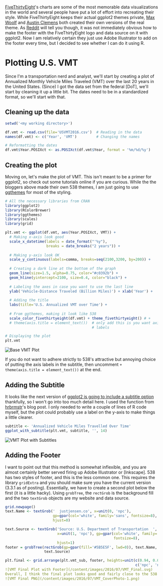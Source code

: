 [FiveThirtyEight](https://fivethirtyeight.com)'s charts are some of the most memorable data visualizations in the world and several people have put a lot of effort into recreating their style. While FiveThirtyEight keeps their actual ggplot2 themes private, [Max Woolf](http://minimaxir.com/2015/02/ggplot-tutorial/) and [Austin Clemens](http://austinclemens.com/blog/2014/07/03/fivethirtyeight-com-style-graphs-in-ggplot2/) both created their own versions of the real
theme. As [Reddit](https://www.reddit.com/r/statistics/comments/2jon2b/anyone_knows_how_are_made_the_graphs_on/) will tell you though, it was not immediately obvious how to make the footer with the FiveThirtyEight logo and data source on it with ggplot2. Now I am relatively certain they just use Adobe Illustrator to add on the footer every time, but I decided to see whether I can do it using R.

# Plotting U.S. VMT
Since I'm a transportation nerd and analyst, we'll start by creating a plot of Annualized Monthly Vehicle Miles Traveled (VMT) over the last 20 years in the United States. (Since) I got the data set from the federal [DoT], we'll start by cleaning it up a little bit. The dates need to be in a standardized format, so we'll start with that.  

## Cleaning up the data
```r
setwd('<my working directory>')

df.vmt <- read.csv(file='USVMT2016.csv')  # Reading in the data
names(df.vmt) <- c('Year', 'VMT')         # Changing the names

# Reformatting the dates
df.vmt$Year.POSIXct <- as.POSIXct(df.vmt$Year, format = '%m/%d/%y')
```

## Creating the plot
Moving on, let's make the plot of VMT. This isn't meant to be a
primer for ggplot2, so check out some tutorials online if you are curious. While the the bloggers above made their own 538 themes, I am just going to use [ggthemes](https://github.com/jrnold/ggthemes) for most of the styling.

```r
# All the necessary libraries from CRAN
library(ggplot2)
library(RColorBrewer)
library(ggthemes)
library(scales)
library(grid)

plt.vmt <- ggplot(df.vmt, aes(Year.POSIXct, VMT)) +
  # Making x-axis look good
  scale_x_datetime(labels = date_format("'%y"), 
                   breaks = date_breaks("2 years")) +
  
  # Making y-axis look OK 
  scale_y_continuous(labels=comma, breaks=seq(2100,3200, by=200)) +
  
  # Creating a dark line at the bottom of the graph
  geom_line(size=1.5, alpha=0.75, color="#c0392b") +
  geom_hline(yintercept=2100, size=0.4, color="black") +
  
  # Labeling the axes in case you want to use the last line
  ylab('Vehicle-Distance Traveled (Billion Miles)') + xlab('Year') +
  
  # Adding the title
  labs(title='U.S. Annualized VMT over Time') +
  
  # From ggthemes, making it look like 538 
  scale_color_fivethirtyeight(df.vmt) + theme_fivethirtyeight() # +
  # theme(axis.title = element_text())  # only add this is you want axis 
                                        # labels

# Displaying the plot
plt.vmt
```
![Base VMT Plot](/content/images/2016/07/VMT_Initial.svg)

If you do not want to adhere strictly to 538's attractive but annoying 
choice of putting the axis labels in the subtitle, then uncomment
`+ theme(axis.title = element_text())` at the end.

## Adding the Subtitle
It looks like the next version of [ggplot2 is going to include a subtitle option](https://github.com/hadley/ggplot2/pull/1582) thankfully, so I won't go into too much detail here. I used the function from [hrbrmstr](http://www.r-bloggers.com/ggplot2%E3%81%A7%E5%AD%97%E5%B9%95-subtitles-in-ggplot2/)'s blog post. I only needed to write a couple of lines of R code myself, but the plot could probably use a label on the y-axis to make things a little clearer.
```r
subtitle <- 'Annualized Vehicle Miles Travelled Over Time'
ggplot_with_subtitle(plt.vmt, subtitle, '', 14)
```
![VMT Plot with Subtitles](/content/images/2016/07/VMT_Subtitle.svg)

## Adding the Footer
I want to point out that this method is somewhat inflexible, and you are almost certainly better served firing up Adobe Illustrator or [Inkscape]. 538 has two styles of footer, and this is the less common one. This requires the library `gridExtra` and you should make sure you have the current version (3.3.1 as of posting). Essentially, we have to create a second plot below the first (it is a little hacky). Using `grobTree`, the `rectGrob` is the background fill and the two `textGrob` objects are my website and data source.

```r
grid.newpage()
text.Name <- textGrob('  justjensen.co', x=unit(0, 'npc'), 
                      gp=gpar(col='white', family='sans', fontsize=8), 
                      hjust=0)

text.Source <- textGrob('Source: U.S. Department of Transportation  ', 
                        x=unit(1, 'npc'), gp=gpar(col='white', family='',
                                                  fontsize=8),
                        hjust=1)
footer = grobTree(rectGrob(gp=gpar(fill='#5B5E5F', lwd=0)), text.Name, 
                  text.Source)

plt.final <- grid.arrange(plt.vmt_sub, footer, heights=unit(c(0.94, 0.06), 
                                                            c('npc', 'npc')))```
![VMT Final Plot with Footer](/content/images/2016/07/VMT_Final.svg)
Overall, I think the final plot looks good and fairly close to the 538 footer. They use fonts that are behind a paywall, so I used the standard fonts. Adding in an SVG or PNG using ggplot2 is not the easiest either, so I decided to ignore it for now. If the SVG is not rendering properly, there is a PNG file below. The PNG has the y-axis on it, since I thought it was necessary to really explain the units.
![VMT Final PNG](/content/images/2016/07/VMT_CoverPhoto-1.png)